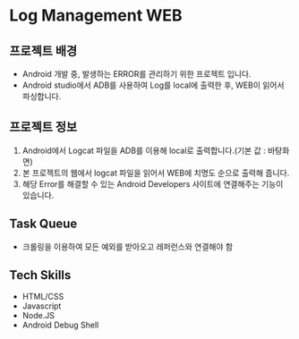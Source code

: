 # Log Management WEB

## 프로젝트 배경

- Android 개발 중, 발생하는 ERROR를 관리하기 위한 프로젝트 입니다.
- Android studio에서 ADB를 사용하여 Log를 local에 출력한 후, WEB이 읽어서 파싱합니다.

## 프로젝트 정보

1. Android에서 Logcat 파일을 ADB를 이용해 local로 출력합니다.(기본 값 : 바탕화면)
2. 본 프로젝트의 웹에서 logcat 파일을 읽어서 WEB에 치명도 순으로 출력해 줍니다.
3. 해당 Error를 해결할 수 있는 Android Developers 사이트에 연결해주는 기능이 있습니다.

## Task Queue

- 크롤링을 이용하여 모든 예외를 받아오고 레퍼런스와 연결해야 함

## Tech Skills

- HTML/CSS
- Javascript
- Node.JS
- Android Debug Shell
